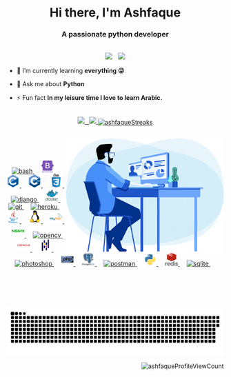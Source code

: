 <h1 align="center">Hi there, I'm Ashfaque</h1>
<h3 align="center">A passionate python developer</h3>


<br>
<!-- CONTACTS -->
<!-- <h3 align="center">Contact Me 🙃</h3>
<p align="center">
  <a href="https://codepen.io/alamashfaque" target="blank"><img align="center" src="https://raw.githubusercontent.com/rahuldkjain/github-profile-readme-generator/master/src/images/icons/Social/codepen.svg" alt="alamashfaque" height="30" width="40" /></a>
  <a href="https://linkedin.com/in/alamashfaque" target="blank"><img align="center" src="https://raw.githubusercontent.com/rahuldkjain/github-profile-readme-generator/master/src/images/icons/Social/linked-in-alt.svg" alt="alamashfaque" height="30" width="40" /></a>
  <a href="https://stackoverflow.com/users/16377463" target="blank"><img align="center" src="https://raw.githubusercontent.com/rahuldkjain/github-profile-readme-generator/master/src/images/icons/Social/stack-overflow.svg" alt="16377463" height="30" width="40" /></a>
</p> -->

<!-- https://dev.to/envoy_/150-badges-for-github-pnk -->
<div align="center">
  <!-- <a href="https://www.youtube.com/channel/<FULL_CODE>" target="_blank"><img src="https://img.shields.io/badge/YouTube-FF0000?style=for-the-badge&logo=youtube&logoColor=white" target="_blank"></a> -->
  <!-- <a href="https://instagram.com/USERNAME" target="_blank"><img src="https://img.shields.io/badge/-Instagram-%23E4405F?style=for-the-badge&logo=instagram&logoColor=white" target="_blank"></a> -->
 	<!-- <a href="https://www.twitch.tv/USERNAME" target="_blank"><img src="https://img.shields.io/badge/Twitch-9146FF?style=for-the-badge&logo=twitch&logoColor=white" target="_blank"></a> -->
 <!-- <a href="https://discord.gg/CHANNEL" target="_blank"><img src="https://img.shields.io/badge/Discord-7289DA?style=for-the-badge&logo=discord&logoColor=white" target="_blank"></a> -->
  <a href = "mailto:ashfaquealam1508@gmail.com"><img src="https://img.shields.io/badge/-Gmail-%23333?style=for-the-badge&logo=gmail&logoColor=white&color=EF6951" target="_blank"></a> &ensp;
  <a href="https://www.linkedin.com/in/alamashfaque/" target="_blank"><img src="https://img.shields.io/badge/-LinkedIn-%230077B5?style=for-the-badge&logo=linkedin&logoColor=white" target="_blank"></a>
</div>



- 🌱 I’m currently learning **everything 😜**

<!-- - 👨‍💻 All of my projects are available at [ashfaque.co.in][portfolio] -->

- 💬 Ask me about **Python**

<!-- - 📫 How to reach me **ashfaquealam1508@gmail.com** -->

<!-- - 📄 Know about my experiences [https://ashfaquealamresume.netlify.app/][resume] -->

- ⚡ Fun fact **In my leisure time I love to learn Arabic.**



  ##



<!-- STATS -->
<!-- https://github.com/anuraghazra/github-readme-stats -->
<!-- <div align="center">
  <a href="https://github.com/ashfaque">
  <img height="180em" src="https://github-readme-stats.vercel.app/api?username=ashfaque&show_icons=true&theme=dracula&include_all_commits=true&count_private=true"/>&ensp;
  <img height="180em" src="https://github-readme-stats.vercel.app/api/top-langs/?username=ashfaque&layout=compact&langs_count=7&theme=dracula"/>
</div> -->
<div align="center">
  <a href="https://github.com/ashfaque">
  <img height="180em" src="https://github-readme-stats.vercel.app/api?username=ashfaque&title_color=2185FF&text_color=C9D1D9&icon_color=6CA6FE&show_icons=true&hide_border=1&bg_color=0D1117&theme=dracula&include_all_commits=true&count_private=true"/>&ensp;
  <img height="180em" src="https://github-readme-stats.vercel.app/api/top-langs/?username=ashfaque&title_color=2185FF&text_color=C9D1D9&icon_color=DD6387&show_icons=true&hide_border=1&bg_color=0D1117&layout=compact&langs_count=8&theme=dracula"/>
  <!-- Streaks -->
  <!-- https://github.com/DenverCoder1/github-readme-streak-stats -->
  <!-- Demo: https://github-readme-streak-stats.herokuapp.com/demo/ -->
<!--  <details align="center"> -->
<!--     <summary> 🔥 Streaks </summary> -->
<!--       <p><img align="center" src="https://github-readme-streak-stats.herokuapp.com?user=ashfaque&theme=github-dark-blue&hide_border=true&background=0D1117&date_format=M%20j%5B%2C%20Y%5D" alt="ashfaqueStreaks" /></p> -->
<!--   </details> -->

  <img align="center" src="https://github-readme-streak-stats.herokuapp.com?user=ashfaque&theme=github-dark-blue&hide_border=true&background=0D1117&date_format=M%20j%5B%2C%20Y%5D" alt="ashfaqueStreaks" />
    
  <!-- [![GitHub Streak](https://github-readme-streak-stats.herokuapp.com?user=ashfaque&theme=prussianf[OR]algolia&hide_border=true&date_format=M%20j%5B%2C%20Y%5D)](https://git.io/streak-stats) -->
</div>



  ##



<!-- TECH STACKS -->
<!-- https://devicon.dev/ -->
<!-- <div style="display: inline_block"><br>
  <img align="center" alt="Ashfaque-Js" height="30" width="40" src="https://raw.githubusercontent.com/devicons/devicon/master/icons/javascript/javascript-plain.svg">
  <img align="center" alt="Ashfaque-Ts" height="30" width="40" src="https://raw.githubusercontent.com/devicons/devicon/master/icons/typescript/typescript-plain.svg">
  <img align="center" alt="Ashfaque-React" height="30" width="40" src="https://raw.githubusercontent.com/devicons/devicon/master/icons/react/react-original.svg">
  <img align="center" alt="Ashfaque-HTML" height="30" width="40" src="https://raw.githubusercontent.com/devicons/devicon/master/icons/html5/html5-original.svg">
  <img align="center" alt="Ashfaque-CSS" height="30" width="40" src="https://raw.githubusercontent.com/devicons/devicon/master/icons/css3/css3-original.svg">
  <img align="center" alt="Ashfaque-Python" height="30" width="40" src="https://raw.githubusercontent.com/devicons/devicon/master/icons/python/python-original.svg">
  <img align="center" alt="Ashfaque-Csharp" height="30" width="40" src="https://raw.githubusercontent.com/devicons/devicon/master/icons/csharp/csharp-original.svg">
  <img align="right" alt="Ashfaque-pic" height="150" style="border-radius:50px;" src="https://media.discordapp.net/attachments/639956127056134178/890373478988013628/Publicacoes_Instagram_1_1.png?width=676&height=676">
</div> -->



<!-- Guy coding gif -->
<img align="right" alt="GIF" src="https://github.com/ashfaque/ashfaque/blob/main/coding_gifs/code5_cropped_ezgif.com.gif?raw=true" width="366" height="264" />



<!-- <h3 align="center">Tech Stacks</h3> -->
<div style="display: inline_block" align="center">
  <br><br><br>
  <!-- <a href="https://www.djangoproject.com/" target="_blank" rel="noreferrer"> <img src="https://raw.githubusercontent.com/devicons/devicon/master/icons/django/django-original.svg" alt="django" width="30" height="30" /> </a> &nbsp; &nbsp; -->
  <!-- <a href="https://angular.io" target="_blank" rel="noreferrer"> <img src="https://angular.io/assets/images/logos/angular/angular.svg" alt="angular" width="30" height="30" /> </a>  &nbsp; &nbsp; -->
  <!-- <a href="https://aws.amazon.com" target="_blank" rel="noreferrer"> <img src="https://raw.githubusercontent.com/devicons/devicon/master/icons/amazonwebservices/amazonwebservices-original-wordmark.svg" alt="aws" width="30" height="30" /> </a>  &nbsp; &nbsp; -->
  <!-- <a href="https://azure.microsoft.com/en-in/" target="_blank" rel="noreferrer"> <img src="https://www.vectorlogo.zone/logos/microsoft_azure/microsoft_azure-icon.svg" alt="azure" width="30" height="30" /> </a>  &nbsp; &nbsp; -->
  <a href="https://www.gnu.org/software/bash/" target="_blank" rel="noreferrer"> <img src="https://cdn.jsdelivr.net/gh/devicons/devicon/icons/bash/bash-original.svg" alt="bash" width="30" height="30" /> </a>  &nbsp; &nbsp;
  <a href="https://getbootstrap.com" target="_blank" rel="noreferrer"> <img src="https://raw.githubusercontent.com/devicons/devicon/master/icons/bootstrap/bootstrap-plain-wordmark.svg" alt="bootstrap" width="30" height="30" /> </a>  &nbsp; &nbsp;
  <a href="https://www.cprogramming.com/" target="_blank" rel="noreferrer"> <img src="https://raw.githubusercontent.com/devicons/devicon/master/icons/c/c-original.svg" alt="c" width="30" height="30" /> </a>  &nbsp; &nbsp;
  <!-- <a href="https://canvasjs.com" target="_blank" rel="noreferrer"> <img src="https://raw.githubusercontent.com/Hardik0307/Hardik0307/master/assets/canvasjs-charts.svg" alt="canvasjs" width="30" height="30" /> </a>  &nbsp; &nbsp; -->
  <!-- <a href="https://www.chartjs.org" target="_blank" rel="noreferrer"> <img src="https://www.chartjs.org/media/logo-title.svg" alt="chartjs" width="30" height="30" /> </a>  &nbsp; &nbsp; -->
  <a href="https://www.w3schools.com/cpp/" target="_blank" rel="noreferrer"> <img src="https://raw.githubusercontent.com/devicons/devicon/master/icons/cplusplus/cplusplus-original.svg" alt="cplusplus" width="30" height="30" /> </a> &nbsp; &nbsp;
  <a href="https://www.w3schools.com/css/" target="_blank" rel="noreferrer"> <img src="https://raw.githubusercontent.com/devicons/devicon/master/icons/css3/css3-original-wordmark.svg" alt="css3" width="30" height="30" /> </a>  &nbsp; &nbsp;
  <!-- <a href="https://d3js.org/" target="_blank" rel="noreferrer"> <img src="https://raw.githubusercontent.com/devicons/devicon/master/icons/d3js/d3js-original.svg" alt="d3js" width="30" height="30" /> </a>  &nbsp; &nbsp; -->
  <a href="https://www.djangoproject.com/" target="_blank" rel="noreferrer"> <img src="https://cdn.jsdelivr.net/gh/devicons/devicon/icons/django/django-plain.svg" alt="django" width="30" height="30" /> </a>  &nbsp; &nbsp;
  <a href="https://www.docker.com/" target="_blank" rel="noreferrer"> <img src="https://raw.githubusercontent.com/devicons/devicon/master/icons/docker/docker-original-wordmark.svg" alt="docker" width="30" height="30" /> </a>  &nbsp; &nbsp;
  <!-- <a href="https://www.elastic.co" target="_blank" rel="noreferrer"> <img src="https://www.vectorlogo.zone/logos/elastic/elastic-icon.svg" alt="elasticsearch" width="30" height="30" /> </a>  &nbsp; &nbsp; -->
  <!-- <a href="https://www.figma.com/" target="_blank" rel="noreferrer"> <img src="https://www.vectorlogo.zone/logos/figma/figma-icon.svg" alt="figma" width="30" height="30" /> </a>  &nbsp; &nbsp; -->
  <!-- <a href="https://firebase.google.com/" target="_blank" rel="noreferrer"> <img src="https://www.vectorlogo.zone/logos/firebase/firebase-icon.svg" alt="firebase" width="30" height="30" /> </a>  &nbsp; &nbsp; -->
  <!-- <a href="https://cloud.google.com" target="_blank" rel="noreferrer"> <img src="https://www.vectorlogo.zone/logos/google_cloud/google_cloud-icon.svg" alt="gcp" width="30" height="30" /> </a>  &nbsp; &nbsp; -->
  <a href="https://git-scm.com/" target="_blank" rel="noreferrer"> <img src="https://www.vectorlogo.zone/logos/git-scm/git-scm-icon.svg" alt="git" width="30" height="30" /> </a>  &nbsp; &nbsp;
  <!-- <a href="https://grafana.com" target="_blank" rel="noreferrer"> <img src="https://www.vectorlogo.zone/logos/grafana/grafana-icon.svg" alt="grafana" width="30" height="30" /> </a> &nbsp; &nbsp; -->
  <a href="https://heroku.com" target="_blank" rel="noreferrer"> <img src="https://www.vectorlogo.zone/logos/heroku/heroku-icon.svg" alt="heroku" width="30" height="30" /> </a>  &nbsp; &nbsp;
  <!-- <a href="https://www.w3.org/html/" target="_blank" rel="noreferrer"> <img src="https://raw.githubusercontent.com/devicons/devicon/master/icons/html5/html5-original-wordmark.svg" alt="html5" width="30" height="30" /> </a>  &nbsp; &nbsp; -->
  <a href="https://www.java.com" target="_blank" rel="noreferrer"> <img src="https://raw.githubusercontent.com/devicons/devicon/master/icons/java/java-original.svg" alt="java" width="30" height="30" /> </a>  &nbsp; &nbsp;
  <!-- <a href="https://developer.mozilla.org/en-US/docs/Web/JavaScript" target="_blank" rel="noreferrer"> <img src="https://raw.githubusercontent.com/devicons/devicon/master/icons/javascript/javascript-original.svg" alt="javascript" width="30" height="30" /> </a>  &nbsp; &nbsp; -->
  <!-- <a href="https://www.jenkins.io" target="_blank" rel="noreferrer"> <img src="https://www.vectorlogo.zone/logos/jenkins/jenkins-icon.svg" alt="jenkins" width="30" height="30" /> </a>  &nbsp; &nbsp; -->
  <!-- <a href="https://www.elastic.co/kibana" target="_blank" rel="noreferrer"> <img src="https://www.vectorlogo.zone/logos/elasticco_kibana/elasticco_kibana-icon.svg" alt="kibana" width="30" height="30" /> </a>  &nbsp; &nbsp; -->
  <!-- <a href="https://kubernetes.io" target="_blank" rel="noreferrer"> <img src="https://www.vectorlogo.zone/logos/kubernetes/kubernetes-icon.svg" alt="kubernetes" width="30" height="30" /> </a>  &nbsp; &nbsp; -->
  <a href="https://www.linux.org/" target="_blank" rel="noreferrer"> <img src="https://raw.githubusercontent.com/devicons/devicon/master/icons/linux/linux-original.svg" alt="linux" width="30" height="30" /> </a>  &nbsp; &nbsp;
  <!-- <a href="https://mariadb.org/" target="_blank" rel="noreferrer"> <img src="https://www.vectorlogo.zone/logos/mariadb/mariadb-icon.svg" alt="mariadb" width="30" height="30" /> </a> &nbsp; &nbsp; -->
  <!-- <a href="https://www.mathworks.com/" target="_blank" rel="noreferrer"> <img src="https://upload.wikimedia.org/wikipedia/commons/2/21/Matlab_Logo.png" alt="matlab" width="30" height="30" /> </a>  &nbsp; &nbsp; -->
  <!-- <a href="https://www.mongodb.com/" target="_blank" rel="noreferrer"> <img src="https://raw.githubusercontent.com/devicons/devicon/master/icons/mongodb/mongodb-original-wordmark.svg" alt="mongodb" width="30" height="30" /> </a>  &nbsp; &nbsp; -->
  <a href="https://www.mysql.com/" target="_blank" rel="noreferrer"> <img src="https://raw.githubusercontent.com/devicons/devicon/master/icons/mysql/mysql-original-wordmark.svg" alt="mysql" width="30" height="30" /> </a>  &nbsp; &nbsp;
  <a href="https://www.nginx.com" target="_blank" rel="noreferrer"> <img src="https://raw.githubusercontent.com/devicons/devicon/master/icons/nginx/nginx-original.svg" alt="nginx" width="30" height="30" /> </a>  &nbsp; &nbsp;
  <!-- <a href="https://nodejs.org" target="_blank" rel="noreferrer"> <img src="https://raw.githubusercontent.com/devicons/devicon/master/icons/nodejs/nodejs-original-wordmark.svg" alt="nodejs" width="30" height="30" /> </a>  &nbsp; &nbsp; -->
  <a href="https://opencv.org/" target="_blank" rel="noreferrer"> <img src="https://www.vectorlogo.zone/logos/opencv/opencv-icon.svg" alt="opencv" width="30" height="30" /> </a>  &nbsp; &nbsp;
  <a href="https://www.oracle.com/" target="_blank" rel="noreferrer"> <img src="https://raw.githubusercontent.com/devicons/devicon/master/icons/oracle/oracle-original.svg" alt="oracle" width="30" height="30" /> </a>  &nbsp; &nbsp;
  <a href="https://pandas.pydata.org/" target="_blank" rel="noreferrer"> <img src="https://raw.githubusercontent.com/devicons/devicon/2ae2a900d2f041da66e950e4d48052658d850630/icons/pandas/pandas-original.svg" alt="pandas" width="30" height="30" /> </a>  &nbsp; &nbsp;
  <a href="https://www.photoshop.com/en" target="_blank" rel="noreferrer"> <img src="https://cdn.jsdelivr.net/gh/devicons/devicon/icons/photoshop/photoshop-plain.svg" alt="photoshop" width="30" height="30" /> </a> &nbsp; &nbsp;
  <a href="https://www.php.net" target="_blank" rel="noreferrer"> <img src="https://raw.githubusercontent.com/devicons/devicon/master/icons/php/php-original.svg" alt="php" width="30" height="30" /> </a>  &nbsp; &nbsp;
  <a href="https://www.postgresql.org" target="_blank" rel="noreferrer"> <img src="https://raw.githubusercontent.com/devicons/devicon/master/icons/postgresql/postgresql-original-wordmark.svg" alt="postgresql" width="30" height="30" /> </a>  &nbsp; &nbsp;
  <a href="https://postman.com" target="_blank" rel="noreferrer"> <img src="https://www.vectorlogo.zone/logos/getpostman/getpostman-icon.svg" alt="postman" width="30" height="30" /> </a>  &nbsp; &nbsp;
  <a href="https://www.python.org" target="_blank" rel="noreferrer"> <img src="https://raw.githubusercontent.com/devicons/devicon/master/icons/python/python-original.svg" alt="python" width="30" height="30" /> </a>  &nbsp; &nbsp;
  <!-- <a href="https://pytorch.org/" target="_blank" rel="noreferrer"> <img src="https://www.vectorlogo.zone/logos/pytorch/pytorch-icon.svg" alt="pytorch" width="30" height="30" /> </a> &nbsp; &nbsp; -->
  <!-- <a href="https://reactjs.org/" target="_blank" rel="noreferrer"> <img src="https://raw.githubusercontent.com/devicons/devicon/master/icons/react/react-original-wordmark.svg" alt="react" width="30" height="30" /> </a>  &nbsp; &nbsp; -->
  <a href="https://redis.io" target="_blank" rel="noreferrer"> <img src="https://raw.githubusercontent.com/devicons/devicon/master/icons/redis/redis-original-wordmark.svg" alt="redis" width="30" height="30" /> </a>  &nbsp; &nbsp;
  <!-- <a href="https://sass-lang.com" target="_blank" rel="noreferrer"> <img src="https://raw.githubusercontent.com/devicons/devicon/master/icons/sass/sass-original.svg" alt="sass" width="30" height="30" /> </a>  &nbsp; &nbsp; -->
  <!-- <a href="https://scikit-learn.org/" target="_blank" rel="noreferrer"> <img src="https://upload.wikimedia.org/wikipedia/commons/0/05/Scikit_learn_logo_small.svg" alt="scikit_learn" width="30" height="30" /> </a> &nbsp; &nbsp; -->
  <!-- <a href="https://seaborn.pydata.org/" target="_blank" rel="noreferrer"> <img src="https://seaborn.pydata.org/_images/logo-mark-lightbg.svg" alt="seaborn" width="30" height="30" /> </a> &nbsp; &nbsp; -->
  <a href="https://www.sqlite.org/" target="_blank" rel="noreferrer"> <img src="https://www.vectorlogo.zone/logos/sqlite/sqlite-icon.svg" alt="sqlite" width="30" height="30" /> </a>  &nbsp; &nbsp;
  <!-- <a href="https://www.tensorflow.org" target="_blank" rel="noreferrer"> <img src="https://www.vectorlogo.zone/logos/tensorflow/tensorflow-icon.svg" alt="tensorflow" width="30" height="30" /> </a>  &nbsp; &nbsp; -->
  <!-- <a href="https://www.typescriptlang.org/" target="_blank" rel="noreferrer"> <img src="https://raw.githubusercontent.com/devicons/devicon/master/icons/typescript/typescript-original.svg" alt="typescript" width="30" height="30" /> </a>  &nbsp; &nbsp; -->
  <!-- <a href="https://www.adobe.com/products/xd.html" target="_blank" rel="noreferrer"> <img src="https://cdn.worldvectorlogo.com/logos/adobe-xd.svg" alt="xd" width="30" height="30" /> </a> &nbsp; &nbsp; -->
</div>


<br><br><br>

  ##



<!-- SNAKE ANIMATION -->
![Snake animation](https://github.com/ashfaque/ashfaque/blob/output/github-contribution-grid-snake.svg)




<!-- Profile View Count -->
<p align="right"> <img src="https://komarev.com/ghpvc/?username=ashfaque&label=Profile%20views&color=0e75b6&style=flat" alt="ashfaqueProfileViewCount" /> </p>



<!-- URL variables -->
[portfolio]: https://www.ashfaque.co.in/
[resume]: https://ashfaquealamresume.netlify.app/



<!-- Credits:-->
<!-- https://www.youtube.com/watch?v=TsaLQAetPLU -->
<!-- https://github.com/rafaballerini -->
<!-- https://github.com/rafaballerini/PerfilGithub -->
<!-- https://www.youtube.com/watch?v=G-EGDH50hGE -->
<!-- https://rahuldkjain.github.io/gh-profile-readme-generator/ -->
<!-- https://www.youtube.com/watch?v=ECuqb5Tv9qI -->
<!--- https://www.youtube.com/watch?v=7K8JctEM-Uk -->
<!--- https://github.com/arsentieva/arsentieva -->
<!-- https://www.youtube.com/watch?v=pOCbKhoVirA -->
<!-- https://github.com/anmol098/waka-readme-stats -->
<!-- https://github.com/anmol098/anmol098 -->
